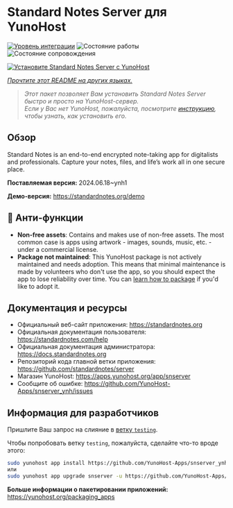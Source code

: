 <!--
Важно: этот README был автоматически сгенерирован <https://github.com/YunoHost/apps/tree/master/tools/readme_generator>
Он НЕ ДОЛЖЕН редактироваться вручную.
-->

# Standard Notes Server для YunoHost

[![Уровень интеграции](https://apps.yunohost.org/badge/integration/snserver)](https://ci-apps.yunohost.org/ci/apps/snserver/)
![Состояние работы](https://apps.yunohost.org/badge/state/snserver)
![Состояние сопровождения](https://apps.yunohost.org/badge/maintained/snserver)

[![Установите Standard Notes Server с YunoHost](https://install-app.yunohost.org/install-with-yunohost.svg)](https://install-app.yunohost.org/?app=snserver)

*[Прочтите этот README на других языках.](./ALL_README.md)*

> *Этот пакет позволяет Вам установить Standard Notes Server быстро и просто на YunoHost-сервер.*  
> *Если у Вас нет YunoHost, пожалуйста, посмотрите [инструкцию](https://yunohost.org/install), чтобы узнать, как установить его.*

## Обзор

Standard Notes is an end-to-end encrypted note-taking app for digitalists and professionals. Capture your notes, files, and life’s work all in one secure place.


**Поставляемая версия:** 2024.06.18~ynh1

**Демо-версия:** <https://standardnotes.org/demo>
## :red_circle: Анти-функции

- **Non-free assets**: Contains and makes use of non-free assets. The most common case is apps using artwork - images, sounds, music, etc. - under a commercial license.
- **Package not maintained**: This YunoHost package is not actively maintained and needs adoption. This means that minimal maintenance is made by volunteers who don't use the app, so you should expect the app to lose reliability over time. You can [learn how to package](https://yunohost.org/packaging_apps_intro) if you'd like to adopt it.

## Документация и ресурсы

- Официальный веб-сайт приложения: <https://standardnotes.org>
- Официальная документация пользователя: <https://standardnotes.com/help>
- Официальная документация администратора: <https://docs.standardnotes.org>
- Репозиторий кода главной ветки приложения: <https://github.com/standardnotes/server>
- Магазин YunoHost: <https://apps.yunohost.org/app/snserver>
- Сообщите об ошибке: <https://github.com/YunoHost-Apps/snserver_ynh/issues>

## Информация для разработчиков

Пришлите Ваш запрос на слияние в [ветку `testing`](https://github.com/YunoHost-Apps/snserver_ynh/tree/testing).

Чтобы попробовать ветку `testing`, пожалуйста, сделайте что-то вроде этого:

```bash
sudo yunohost app install https://github.com/YunoHost-Apps/snserver_ynh/tree/testing --debug
или
sudo yunohost app upgrade snserver -u https://github.com/YunoHost-Apps/snserver_ynh/tree/testing --debug
```

**Больше информации о пакетировании приложений:** <https://yunohost.org/packaging_apps>
